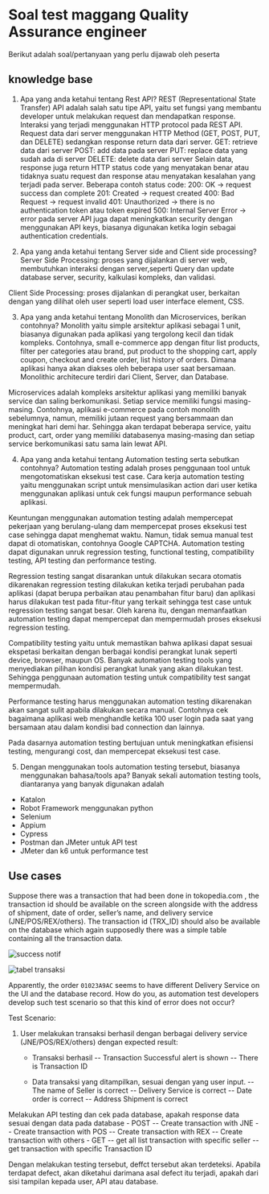 # Soal test maggang Quality Assurance engineer

Berikut adalah soal/pertanyaan yang perlu dijawab oleh peserta

## knowledge base

1. Apa yang anda ketahui tentang Rest API?
REST (Representational State Transfer) API adalah salah satu tipe API, yaitu set fungsi yang membantu developer untuk melakukan request dan mendapatkan response. Interaksi yang terjadi menggunakan HTTP protocol pada REST API. Request data dari server menggunakan HTTP Method (GET, POST, PUT, dan DELETE) sedangkan response return data dari server. 
    GET: retrieve data dari server
    POST: add data pada server
    PUT: replace data yang sudah ada di server
    DELETE: delete data dari server
Selain data, response juga return HTTP status code yang menyatakan benar atau tidaknya suatu request dan response atau menyatakan kesalahan yang terjadi pada server. Beberapa contoh status code:
    200: OK -> request success dan complete
    201: Created -> request created
    400: Bad Request -> request invalid
    401: Unauthorized -> there is no authentication token atau token expired
    500: Internal Server Error -> error pada server
API juga dapat meningkatkan security dengan menggunakan API keys, biasanya digunakan ketika login sebagai authentication credentials.

2. Apa yang anda ketahui tentang Server side and Client side processing?
Server Side Processing: proses yang dijalankan di server web, membutuhkan interaksi dengan server,seperti Query dan update database server, security, kalkulasi kompleks, dan validasi.

Client Side Processing: proses dijalankan di perangkat user, berkaitan dengan yang dilihat oleh user seperti load user interface element, CSS.

3. Apa yang anda ketahui tentang Monolith dan Microservices, berikan contohnya?
Monolith yaitu simple arsitektur aplikasi sebagai 1 unit, biasanya digunakan pada aplikasi yang tergolong kecil dan tidak kompleks. Contohnya, small e-commerce app dengan fitur list products, filter per categories atau brand, put product to the shopping cart, apply coupon, checkout and create order, list history of orders. Dimana aplikasi hanya akan diakses oleh beberapa user saat bersamaan. Monolithic architecure terdiri dari Client, Server, dan Database.

Microservices adalah kompleks arsitektur aplikasi yang memiliki banyak service dan saling berkomunikasi. Setiap service memiliki fungsi masing-masing. Contohnya, aplikasi e-commerce pada contoh monolith sebelumnya, namun, memiliki jutaan request yang bersammaan dan meningkat hari demi har. Sehingga akan terdapat beberapa service, yaitu product, cart, order yang memiliki databasenya masing-masing dan setiap service berkomunikasi satu sama lain lewat API.

4. Apa yang anda ketahui tentang Automation testing serta sebutkan contohnya?
Automation testing adalah proses penggunaan tool untuk mengotomatiskan eksekusi test case. Cara kerja automation testing yaitu menggunakan script untuk mensimulasikan action dari user ketika menggunakan aplikasi untuk cek fungsi maupun performance sebuah aplikasi.

Keuntungan menggunakan automation testing adalah mempercepat pekerjaan yang berulang-ulang dam mempercepat proses eksekusi test case sehingga dapat menghemat waktu. Namun, tidak semua manual test dapat di otomatiskan, contohnya Google CAPTCHA. Automation testing dapat digunakan unruk regression testing, functional testing, compatibility testing, API testing dan performance testing.

Regression testing sangat disarankan untuk dilakukan secara otomatis dikarenakan regression testing dilakukan ketika terjadi perubahan pada aplikasi (dapat berupa perbaikan atau penambahan fitur baru) dan aplikasi harus dilakukan test pada fitur-fitur yang terkait sehingga test case untuk regression testing sangat besar. Oleh karena itu, dengan memanfaatkan automation testing dapat mempercepat dan mempermudah proses eksekusi regression testing.

Compatibility testing yaitu untuk memastikan bahwa aplikasi dapat sesuai ekspetasi berkaitan dengan berbagai kondisi perangkat lunak seperti device, browser, maupun OS. Banyak automation testing tools yang menyediakan pilihan kondisi perangkat lunak yang akan dilakukan test. Sehingga penggunaan automation testing untuk compatibility test sangat mempermudah.

Performance testing harus menggunakan automation testing dikarenakan akan sangat sulit apabila dilakukan secara manual. Contohnya cek bagaimana aplikasi web menghandle ketika 100 user login pada saat yang bersamaan atau dalam kondisi bad connection dan lainnya.

Pada dasarnya automation testing bertujuan untuk meningkatkan efisiensi testing, mengurangi cost, dan mempercepat eksekusi test case.

5. Dengan menggunakan tools automation testing tersebut, biasanya menggunakan bahasa/tools apa?
Banyak sekali automation testing tools, diantaranya yang banyak digunakan adalah 
- Katalon
- Robot Framework menggunakan python
- Selenium
- Appium
- Cypress
- Postman dan JMeter untuk API test
- JMeter dan k6 untuk performance test

## Use cases

Suppose there was a transaction that had been done in tokopedia.com , the transaction
id should be available on the screen alongside with the address of shipment, date of
order, seller’s name, and delivery service (JNE/POS/REX/others). 
The transaction id (TRX_ID) should also be available on the database which again supposedly there was a simple table containing all the transaction data.

![success notif](imgs/trx-notif.png)

![tabel transaksi](imgs/table-trx.png)

Apparently, the order `01023A9AC` seems to have different Delivery Service on the UI and the
database record. How do you, as automation test developers develop such test scenario so that
this kind of error does not occur?

Test Scenario:
 1. User melakukan transaksi berhasil dengan berbagai delivery service (JNE/POS/REX/others) dengan expected result:
    - Transaksi berhasil
        -- Transaction Successful alert is shown
        -- There is Transaction ID

    - Data transaksi yang ditampilkan, sesuai dengan yang user input.
        -- The name of Seller is correct
        -- Delivery Service is correct
        -- Date order is correct
        -- Address Shipment is correct

Melakukan API testing dan cek pada database, apakah response data sesuai dengan data pada database
    - POST
        -- Create transaction with JNE
        -- Create transaction with POS
        -- Create transaction with REX
        -- Create transaction with others
    - GET
        -- get all list transaction with specific seller
        -- get transaction with specific Transaction ID

Dengan melakukan testing tersebut, deffct tersebut akan terdeteksi. Apabila terdapat defect, akan diketahui darimana asal defect itu terjadi, apakah dari sisi tampilan kepada user, API atau database.